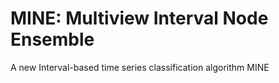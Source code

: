 # MINE: Multiview Interval Node Ensemble
A new Interval-based time series classification algorithm MINE
